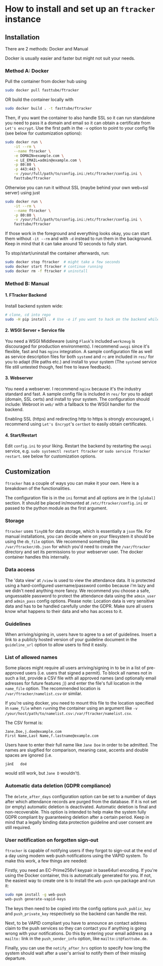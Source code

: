 How to install and set up an `ftracker` instance
================================================

## Installation

There are 2 methods: Docker and Manual

Docker is usually easier and faster but might not suit your needs.

### Method A: Docker

Pull the container from docker hub using

```bash
sudo docker pull fasttube/ftracker
```

OR build the container locally with

```bash
sudo docker build . -t fasttube/ftracker
```

Then, if you want the container to also handle SSL so it can run standalone you
need to pass it a domain and email so it can obtain a certificate from `Let's
encrypt`. Use the first path in the `-v` option to point to your config file
(see below for customization options):

```bash
sudo docker run \
	-it --rm \
	--name ftracker \
	-e DOMAIN=example.com \
	-e LE_EMAIL=admin@example.com \
	-p 80:80 \
	-p 443:443 \
	-v /your/full/path/to/config.ini:/etc/ftracker/config.ini \
	fasttube/ftracker
```

Otherwise you can run it without SSL (maybe behind your own web+ssl server)
using just

```bash
sudo docker run \
	-it --rm \
	--name ftracker \
	-p 80:80 \
	-v /your/full/path/to/config.ini:/etc/ftracker/config.ini \
	fasttube/ftracker
```

If those work in the foreground and everything looks okay, you can start them
without `-it --rm` and with `-d` instead to run them in the background. Keep in
mind that it can take around 10 seconds to fully start.

To stop/start/uninstall the container afterwards, run:

```bash
sudo docker stop ftracker  # might take a few seconds
sudo docker start ftracker # continue running
sudo docker rm -f ftracker # uninstall
```

### Method B: Manual

#### 1. FTracker Backend

Install backend system wide:
```bash
# clone, cd into repo
sudo -H pip install . # Use -e if you want to hack on the backend while installed.
```

#### 2. WSGI Server + Service file

You need a WSGI Middleware (using `Flask`'s included `werkzeug` is discouraged
for production environments). I recommend `uwsgi` since it's flexible, fast and
has `nginx` integration. A sample configuration file as well as service
description files for both `systemd` and `rc` are included in `res/` for you to
adapt (file paths etc.) and install to your system (The `systemd` service file
still untested though, feel free to leave feedback).

#### 3. Webserver

You need a webserver. I recommend `nginx` because it's the industry standard
and fast. A sample config file is included in `res/` for you to adapt (domain,
SSL certs) and install to your system. The configuration should include:
Webroot in `web/` with a fallback to the WSGI handler for the backend.

Enabling SSL (https) and redirecting http to https is strongly encouraged, i
recommend using `Let's Encrypt`'s `certbot` to easily obtain certificates.

#### 4. Start/Restart

Edit `config.ini` to your liking. Restart the backend by restarting the `uwsgi`
service, e.g. `sudo systemctl restart ftracker` or `sudo service ftracker
restart`. see below for customization options.

## Customization

`ftracker` has a couple of ways you can make it your own. Here is a breakdown
of the functionalities.

The configuration file is in the `ini` format and all options are in the
`[global]` section. It should be placed in/mounted at
`/etc/ftracker/config.ini` or passed to the python module as the first
argument.

### Storage

`ftracker` uses `TinyDB` for data storage, which is essentially a `json` file.
For manual installations, you can decide where on your filesystem it should be
using the `db_file` option. We recommend something like `/var/ftracker/db.json`
for which you'd need to create the `/var/ftracker` directory and set its
permissions to your webserver user. The docker container handles this
internally.

### Data access

The 'data view' at `/view` is used to view the attendance data. It is protected
using a hard-configured username/password combo because i'm lazy and we didn't
need anything more fancy. We recommend you choose a safe, unguessable password
to protect the attendance data using the `admin_user` and `admin_pass` config
options. Please note: Location data is very sensitive data and has to be
handled carefully under the GDPR. Make sure all users know what happens to
their data and who has access to it.

### Guidelines

When arriving/signing in, users have to agree to a set of guidelines. Insert
a link to a publicly hosted version of your guideline document in the
`guideline_url` option to allow users to find it easily.

### List of allowed names

Some places might require all users arriving/signing in to be in a list of
pre-approved users (i.e. users that signed a permit). To block all names not in
such a list, provide a CSV file with all approved names (and optionally email
adresses for future features ;)) and enter the file's full location in the
`name_file` option. The recommended location is `/var/ftracker/namelist.csv` or
similar.

If you're using docker, you need to mount this file to the location specified
in `name_file` when `run`ning the container using an argument like `-v
/your/host/path/to/namelist.csv:/var/ftracker/namelist.csv`.

The CSV format is:

```
Jane,Doe,j.doe@example.com
First Name,Last Name,f.lastname@example.com
```

Users have to enter their full name like `Jane Doe` in order to be admitted.
The names are slugified for comparison, meaning case, accents and double spaces
are ignored (i.e.

```
jänE   doé
```

would still work, but `Jane D` wouldn't).

### Automatic data deletion (GDPR compliance)

The `delete_after_days` configuration option can be set to a number of days
after which attendance records are purged from the database. If it is not set
(or empty) automatic deletion is deactivated. Automatic deletion is final and
non-recoverable. This option is intended to help make the system fully GDPR
compliant by guaranteeing deletion after a certain period. Keep in mind that a
legally binding data protection guideline and user consent are still required.

### User notification on forgotten sign-out

`ftracker` is capable of notifying users if they forgot to sign-out at the end
of a day using modern web push notifications using the VAPID system. To make
this work, a few things are needed:

Firstly, you need an EC-Prime256v1 keypair in base64url encoding. If you're
using the Docker container, this is automatically generated for you. If not,
the easiest way to create one is to install the `web-push` `npm` package and
run it:

```bash
sudo npm install -g web-push
web-push generate-vapid-keys
```

The keys then need to be copied into the config options `push_public_key` and
`push_private_key` respectively so the backend can handle the rest.

Next, to be VAPID compliant you have to announce an contact address claim to
the push services so they can contact you if anything is going wrong with your
notifications. Do this by entering your email address as a `mailto:` link in
the `push_sender_info` option, like `mailto:it@fasttube.de`.

Finally, you can use the `notify_after_hrs` option to specify how long the
system should wait after a user's arrival to notify them of their missing
departure.
